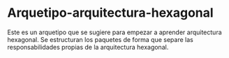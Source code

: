 # Arquetipo-arquitectura-hexagonal
Este es un arquetipo que se sugiere para empezar a aprender arquitectura hexagonal. Se estructuran los paquetes de forma que separe las responsabilidades propias de la arquitectura hexagonal. 
